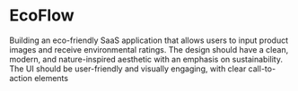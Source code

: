 # EcoFlow
 Building an eco-friendly SaaS application that allows users to input product images and receive environmental ratings. The design should have a clean, modern, and nature-inspired aesthetic with an emphasis on sustainability. The UI should be user-friendly and visually engaging, with clear call-to-action elements




